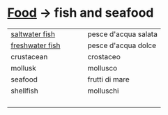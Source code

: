 # [Food](food.html) -> fish and seafood 

<table>
<tr>
<td width="50%"><a href="food-fish-saltwater.html">saltwater fish</a></td>
<td>pesce d'acqua salata</td>
</tr>
<tr>
<td width="50%"><a href="food-fish-freshwater.html">freshwater fish</a></td>
<td>pesce d'acqua dolce</td>
</tr>
<tr>
<td width="50%">crustacean</td>
<td>crostaceo</td>
</tr>
<tr>
<td width="50%">mollusk</td>
<td>mollusco</td>
</tr>
<tr>
<td width="50%">seafood</td>
<td>frutti di mare</td>
</tr>
<tr>
<td width="50%">shellfish</td>
<td>molluschi</td>
</tr>
<tr>
<td width="50%"></td>
<td></td>
</tr>
<tr>
<td width="50%"></td>
<td></td>
</tr>
<tr>
<td width="50%"></td>
<td></td>
</tr>
<tr>
<td width="50%"></td>
<td></td>
</tr>
</table>
